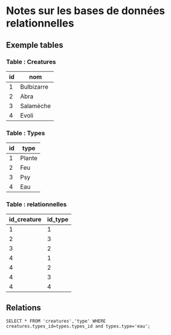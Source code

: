 # Notes sur les bases de données relationnelles

## Exemple tables
### Table : Creatures
<!-- On crée une table pour lister les créatures -->
| id | nom |
|---|---|
| 1 | Bulbizarre |
| 2 | Abra |
| 3 | Salamèche |
| 4 | Evoli |

### Table : Types
<!-- On crée une table pour leur donner un type -->
| id | type |
|---|---|
| 1 | Plante |
| 2 | Feu |
| 3 | Psy |
| 4 | Eau |

### Table : relationnelles
<!-- On crée une table pour lier les créatures aux types correspondants -->
| id_creature | id_type |
|---|---|
| 1 | 1 |
| 2 | 3 |
| 3 | 2 |
| 4 | 1 |
| 4 | 2 |
| 4 | 3 |
| 4 | 4 |

## Relations

```
SELECT * FROM 'creatures','type' WHERE creatures.types_id=types.types_id and types.type='eau';
```
<!-- j'ai peut-être pas bien noté le where -->
